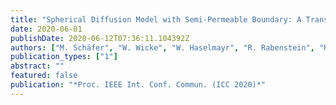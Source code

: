 ```yaml
---
title: "Spherical Diffusion Model with Semi-Permeable Boundary: A Transfer Function Approach"
date: 2020-06-01
publishDate: 2020-06-12T07:36:11.104392Z
authors: ["M. Schäfer", "W. Wicke", "W. Haselmayr", "R. Rabenstein", "R. Schober"]
publication_types: ["1"]
abstract: ""
featured: false
publication: "*Proc. IEEE Int. Conf. Commun. (ICC 2020)*"
---
```


